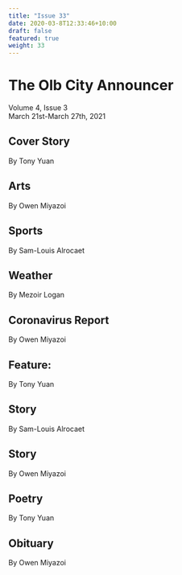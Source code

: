 ```yaml
---
title: "Issue 33"
date: 2020-03-8T12:33:46+10:00
draft: false
featured: true
weight: 33
---
```


# The Olb City Announcer    
Volume 4, Issue 3    
March 21st-March 27th, 2021    

## Cover Story
By Tony Yuan



## Arts
By Owen Miyazoi



## Sports
By Sam-Louis Alrocaet



## Weather
By Mezoir Logan



## Coronavirus Report
By Owen Miyazoi



## Feature: 
By Tony Yuan



## Story
By Sam-Louis Alrocaet



## Story
By Owen Miyazoi



## Poetry
By Tony Yuan



## Obituary
By Owen Miyazoi


